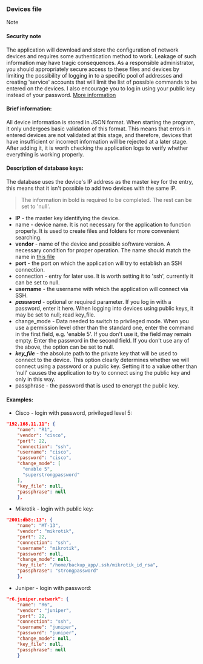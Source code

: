 ### Devices file

> [!NOTE]
> #### Security note
> The application will download and store the configuration of network devices and requires some authentication method to work. Leakage of such information may have tragic consequences. As a responsible administrator, you should appropriately secure access to these files and devices by limiting the possibility of logging in to a specific pool of addresses and creating 'service' accounts that will limit the list of possible commands to be entered on the devices. I also encourage you to log in using your public key instead of your password.
> [More information](./docs/security_safety_tips)

#### Brief information:
All device information is stored in JSON format. When starting the program, it only undergoes basic validation of this format. This means that errors in entered devices are not validated at this stage, and therefore, devices that have insufficient or incorrect information will be rejected at a later stage. After adding it, it is worth checking the application logs to verify whether everything is working properly.

#### Description of database keys:
The database uses the device's IP address as the master key for the entry, this means that it isn't possible to add two devices with the same IP.
> The information in bold is required to be completed. The rest can be set to 'null'.
- **IP** - the master key identifying the device.
- name - device name. It is not necessary for the application to function properly. It is used to create files and folders for more convenient searching.
- **vendor** - name of the device and possible software version. A necessary condition for proper operation. The name should match the name in [this file](supported_vendors.md)
- **port** - the port on which the application will try to establish an SSH connection.
- connection - entry for later use. It is worth setting it to 'ssh', currently it can be set to null.
- **username** - the username with which the application will connect via SSH.
- ***password*** - optional or required parameter. If you log in with a password, enter it here. When logging into devices using public keys, it may be set to null; read key_file. 
- change_mode - Data needed to switch to privileged mode. When you use a permission level other than the standard one, enter the command in the first field, e.g. 'enable 5'. If you don't use it, the field may remain empty. Enter the password in the second field. If you don't use any of the above, the option can be set to null.
- ***key_file*** - the absolute path to the private key that will be used to connect to the device. This option clearly determines whether we will connect using a password or a public key. Setting it to a value other than 'null' causes the application to try to connect using the public key and only in this way.
- passphrase - the password that is used to encrypt the public key.

#### Examples:
- Cisco - login with password, privileged level 5:
```json
"192.168.11.11": {
    "name": "R1",
    "vendor": "cisco",
    "port": 22,
    "connection": "ssh",
    "username": "cisco",
    "password": "cisco",
    "change_mode": [
      "enable 5",
      "superstrongpassword"
    ],
    "key_file": null,
    "passphrase": null
    },
```
- Mikrotik - login with public key:
```json
"2001:db8::13": {
    "name": "MT-13",
    "vendor": "mikrotik",
    "port": 22,
    "connection": "ssh",
    "username": "mikrotik",
    "password": null,
    "change_mode": null,
    "key_file": "/home/backup_app/.ssh/mikrotik_id_rsa",
    "passphrase": "strongpassword"
    },
```
- Juniper - login with password:
```json
"r6.juniper.network": {
    "name": "R6",
    "vendor": "juniper",
    "port": 22,
    "connection": "ssh",
    "username": "juniper",
    "password": "juniper",
    "change_mode": null,
    "key_file": null,
    "passphrase": null
    }
```































